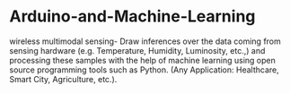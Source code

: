 # Arduino-and-Machine-Learning
wireless multimodal sensing- Draw inferences over the data coming from sensing hardware (e.g. Temperature, Humidity, Luminosity, etc.,) and processing these samples with the help of machine learning using open source programming tools such as Python. (Any Application: Healthcare, Smart City, Agriculture, etc.).
